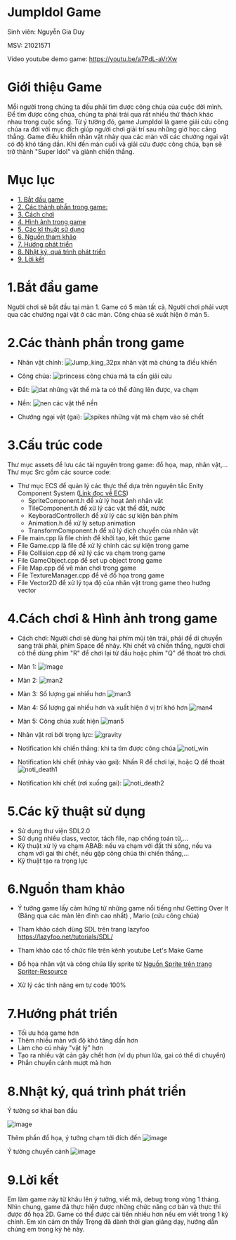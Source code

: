 # JumpIdol Game

Sinh viên: Nguyễn Gia Duy

MSV: 21021571

Video youtube demo game: https://youtu.be/a7PdL-aVrXw

# Giới thiệu Game

Mỗi người trong chúng ta đều phải tìm được công chúa của cuộc đời mình. Để tìm được công chúa, chúng ta phải trải qua rất nhiều thử thách khác nhau trong cuộc sống. Từ ý tưởng đó, game JumpIdol là game giải cứu công chúa ra đời với mục đích giúp người chơi giải trí sau những giờ học căng thẳng. Game điều khiển nhân vật nhảy qua các màn với các chướng ngại vật có độ khó tăng dần. Khi đến màn cuối và giải cứu được công chúa, bạn sẽ trở thành "Super Idol" và giành chiến thắng.

# Mục lục

- [1. Bắt đầu game](#1bắt-đầu-game)
- [2. Các thành phần trong game:](#2các-thành-phần-trong-game)
- [3. Cách chơi](#3cấu-trúc-code)
- [4. Hình ảnh trong game](#4cách-chơi--hình-ảnh-trong-game)
- [5. Các kĩ thuật sử dụng](#5các-kỹ-thuật-sử-dụng)
- [6. Nguồn tham khảo](#6nguồn-tham-khảo)
- [7. Hướng phát triển](#7hướng-phát-triển)
- [8. Nhật ký, quá trình phát triển](#8nhật-ký-quá-trình-phát-triển)
- [9. Lời kết](#9lời-kết)


# 1.Bắt đầu game

Người chơi sẽ bắt đầu tại màn 1. Game có 5 màn tất cả. Người chơi phải vượt qua các chướng ngại vật ở các màn. Công chúa sẽ xuất hiện ở màn 5.

# 2.Các thành phần trong game

- Nhân vật chính: ![Jump_king_32px](https://github.com/user-attachments/assets/2391edea-a73e-4901-b92d-e04a35b77619) nhân vật mà chúng ta điều khiển

- Công chúa: ![princess](https://github.com/user-attachments/assets/823c5086-21c8-4ada-b96a-79ab14ba3138) công chúa mà ta cần giải cứu

- Đất: ![dat](https://github.com/user-attachments/assets/b30aa76b-016a-4a9e-b233-e41e9184d98c) những vật thể mà ta có thể đứng lên được, va chạm

- Nền: ![nen](https://github.com/user-attachments/assets/b4c4fda1-3ccd-4d44-a421-8fa3d44be8de)  các vật thể nền

- Chướng ngại vật (gai): ![spikes](https://github.com/user-attachments/assets/4becad23-262a-46f9-8eee-2221a85f2f8f) những vật mà chạm vào sẽ chết

# 3.Cấu trúc code  

Thư mục assets để lưu các tài nguyên trong game: đồ họa, map, nhân vật,...
Thư mục Src gồm các source code:
- Thư mục ECS để quản lý các thực thể dựa trên nguyên tắc Enity Component System ([Link đọc về ECS](https://www.google.com/url?sa=t&rct=j&q=&esrc=s&source=web&cd=&cad=rja&uact=8&ved=2ahUKEwi65s61wfuHAxUM5DQHHXfkCsgQFnoECBgQAw&url=https%3A%2F%2Fen.wikipedia.org%2Fwiki%2FEntity_component_system&usg=AOvVaw02h3nWP6I8lGnv9KjrXXU3&opi=89978449))
    + SpriteComponent.h để xử lý hoạt ảnh nhân vật
    + TileComponent.h để xử lý các vật thể đất, nước
    + KeyboradController.h để xử lý các sự kiện bàn phím
    + Animation.h để xử lý setup animation
    + TransformComponent.h để xử lý dịch chuyển của nhân vật
- File main.cpp là file chính để khởi tạo, kết thúc game
- File Game.cpp là file để xử lý chinh các sự kiện trong game
- File Collision.cpp để xử lý các va chạm trong game
- File GameObject.cpp để set up object trong game
- File Map.cpp để vẽ màn chơi trong game
- File TextureManager.cpp để vẽ đồ họa trong game
- File Vector2D để xử lý tọa độ của nhân vật trong game theo hướng vector

# 4.Cách chơi & Hình ảnh trong game

- Cách chơi: Người chơi sẽ dùng hai phím mũi tên trái, phải để di chuyển sang trái phải, phím Space để nhảy. Khi chết và chiến thắng, người chơi có thể dùng phím "R" để chơi lại từ đầu hoặc phím "Q" để thoát trò chơi.

- Màn 1: 
![Image](https://github.com/user-attachments/assets/1269d4c2-605f-438d-892b-b4255c363c34)

- Màn 2: 
![man2](https://github.com/user-attachments/assets/a9579c9d-29dc-4ba4-8074-cf0b7579297c)

- Màn 3: Số lượng gai nhiều hơn
![man3](https://github.com/user-attachments/assets/af70cdf1-3c2b-4270-9843-9cf9dfb68ba0)

- Màn 4: Số lượng gai nhiều hơn và xuất hiện ở vị trí khó hơn
 ![man4](https://github.com/user-attachments/assets/79e7998b-bebc-4a83-a04f-353d7e43cdcd)

- Màn 5: Công chúa xuất hiện
 ![man5](https://github.com/user-attachments/assets/3189aec8-f709-4d22-adee-38786a20a4a8)


- Nhân vật rơi bởi trọng lực: 
![gravity](https://github.com/user-attachments/assets/5df19f34-a191-4fca-bea2-e5c9f763ebba)


- Notification khi chiến thắng: khi ta tìm được công chúa
![noti_win](https://github.com/user-attachments/assets/cd01a098-4d94-494b-bae0-0d3f25c2d0c2)



- Notification khi chết (nhảy vào gai): Nhấn R để chơi lại, hoặc Q để thoát
![noti_death1](https://github.com/user-attachments/assets/bcf06d3e-ada5-4755-8e74-cc91954c98dd)

- Notification khi chết (rơi xuống gai):
![noti_death2](https://github.com/user-attachments/assets/1f3539f2-2ce0-43dd-b833-21a1ed9456b4)



# 5.Các kỹ thuật sử dụng

- Sử dụng thư viện SDL2.0
- Sử dụng nhiều class, vector, tách file, nạp chồng toán tử,...
- Kỹ thuật xử lý va chạm ABAB: nếu va chạm với đất thì sống, nếu va chạm với gai thì chết, nếu gặp công chúa thì chiến thắng,...
- Kỹ thuật tạo ra trọng lực

# 6.Nguồn tham khảo

- Ý tưởng game lấy cảm hứng từ những game nổi tiếng như Getting Over It (Băng qua các màn lên đỉnh cao nhất) , Mario (cứu công chúa)

- Tham khảo cách dùng SDL trên trang lazyfoo https://lazyfoo.net/tutorials/SDL/

- Tham khảo các tổ chức file trên kênh youtube Let's Make Game

- Đồ họa nhân vật và công chúa lấy sprite từ [Nguồn Sprite trên trang Spriter-Resource](https://www.spriters-resource.com/fullview/121682/)

- Xử lý các tính năng em tự code 100%

# 7.Hướng phát triển
- Tối ưu hóa game hơn
- Thêm nhiều màn với độ khó tăng dần hơn
- Làm cho cú nhảy "vật lý" hơn
- Tạo ra nhiều vật cản gây chết hơn (ví dụ phun lửa, gai có thể di chuyển)
- Phần chuyển cảnh mượt mà hơn



# 8.Nhật ký, quá trình phát triển
Ý tưởng sơ khai ban đầu

![image](https://github.com/user-attachments/assets/70ef4679-051c-471a-9f80-e6600645b67f)

Thêm phần đồ họa, ý tưởng chạm tới đích đến
![image](https://github.com/user-attachments/assets/2ff6e4c7-ae8a-402b-88f6-bbdbb1315ae8)

Ý tưởng chuyển cảnh
![image](https://github.com/user-attachments/assets/65942a89-618e-4049-85cd-cf8c5080fb63)

# 9.Lời kết
Em làm game này từ khâu lên ý tưởng, viết mã, debug trong vòng 1 tháng. Nhìn chung, game đã thực hiện được những chức năng cơ bản và thực thi được đồ họa 2D. Game có thể được cải tiến nhiều hơn nếu em viết trong 1 kỳ chính. Em xin cảm ơn thầy Trọng đã dành thời gian giảng dạy, hướng dẫn chúng em trong kỳ hè này. 